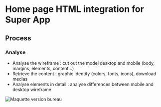 # Home page HTML integration for Super App

## Process

### Analyse
- Analyse the wireframe : cut out the model desktop and mobile (body, margins, elements, content...)
- Retrieve the content : graphic identity (colors, fonts, icons), download medias
- Analyse elements in detail : analyse differences between mobile and desktop wireframe


![Maquette version bureau](mockup-superapp.png)


